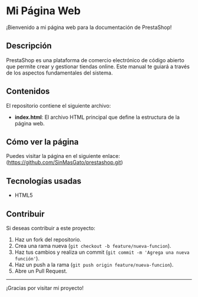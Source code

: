 # Mi Página Web

¡Bienvenido a mi página web para la documentación de PrestaShop!

## Descripción

 PrestaShop es una plataforma de comercio electrónico de código abierto que permite crear y gestionar tiendas online. Este manual te guiará a través de los aspectos fundamentales del sistema.

## Contenidos

El repositorio contiene el siguiente archivo:
- **index.html**: El archivo HTML principal que define la estructura de la página web.

## Cómo ver la página

Puedes visitar la página en el siguiente enlace:
(https://github.com/SinMasGato/prestashop.git)

## Tecnologías usadas

- HTML5

## Contribuir

Si deseas contribuir a este proyecto:
1. Haz un fork del repositorio.
2. Crea una rama nueva (`git checkout -b feature/nueva-funcion`).
3. Haz tus cambios y realiza un commit (`git commit -m 'Agrega una nueva función'`).
4. Haz un push a la rama (`git push origin feature/nueva-funcion`).
5. Abre un Pull Request.

---

¡Gracias por visitar mi proyecto!
